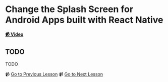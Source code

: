 # Change the Splash Screen for Android Apps built with React Native

**[📹 Video](https://egghead.io/lessons/react-native-change-the-splash-screen-for-android-apps-built-with-react-native)**

## TODO

TODO


📹 [Go to Previous Lesson](TODO)
📹 [Go to Next Lesson](TODO)
